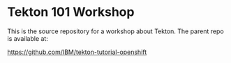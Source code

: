 # Tekton 101 Workshop


This is the source repository for a workshop about Tekton. The parent repo is available at:

https://github.com/IBM/tekton-tutorial-openshift

